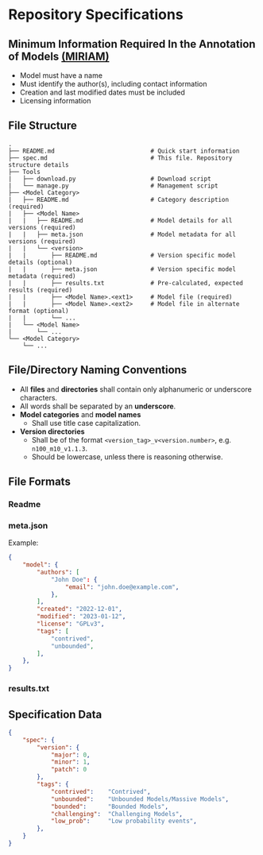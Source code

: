 # Repository Specifications

## Minimum Information Required In the Annotation of Models [(MIRIAM)](https://en.wikipedia.org/wiki/Minimum_information_required_in_the_annotation_of_models)

- Model must have a name
- Must identify the author(s), including contact information
- Creation and last modified dates must be included
- Licensing information

## File Structure

```
.
├── README.md                           # Quick start information
├── spec.md                             # This file. Repository structure details
├── Tools
|   ├── download.py                     # Download script
|   └── manage.py                       # Management script
├── <Model Category>
|   ├── README.md                       # Category description (required)
|   ├── <Model Name>
|   |   ├── README.md                   # Model details for all versions (required)
|   |   ├── meta.json                   # Model metadata for all versions (required)
|   |   └── <version>
|   |       ├── README.md               # Version specific model details (optional)
|   |       ├── meta.json               # Version specific model metadata (required)
|   |       ├── results.txt             # Pre-calculated, expected results (required)
|   |       ├── <Model Name>.<ext1>     # Model file (required)
|   |       ├── <Model Name>.<ext2>     # Model file in alternate format (optional)
|   |       └── ...
|   └── <Model Name>
|       └── ... 
└── <Model Category>                
    └── ...
```



## File/Directory Naming Conventions

- All **files** and **directories** shall contain only alphanumeric or underscore characters.
- All words shall be separated by an **underscore**.
- **Model categories** and **model names**
  - Shall use title case capitalization.
- **Version directories**
  - Shall be of the format `<version_tag>_v<version.number>`, e.g. `n100_m10_v1.1.3`.
  - Should be lowercase, unless there is reasoning otherwise.

## File Formats

### Readme

### meta.json

Example:
```json
{
    "model": {
        "authors": [
            "John Doe": {
                "email": "john.doe@example.com",
            },
        ],
        "created": "2022-12-01",
        "modified": "2023-01-12",
        "license": "GPLv3",
        "tags": [
            "contrived",
            "unbounded",
        ],
    },
}
```

### results.txt

## Specification Data
```json
{
    "spec": {
        "version": {
            "major": 0,
            "minor": 1,
            "patch": 0
        },
        "tags": {
            "contrived":    "Contrived",
            "unbounded":    "Unbounded Models/Massive Models",
            "bounded":      "Bounded Models",
            "challenging":  "Challenging Models",
            "low_prob":     "Low probability events",
        },
    }
}
```

